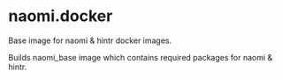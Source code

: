 # naomi.docker

Base image for naomi & hintr docker images.

Builds naomi_base image which contains required packages for naomi & hintr.

